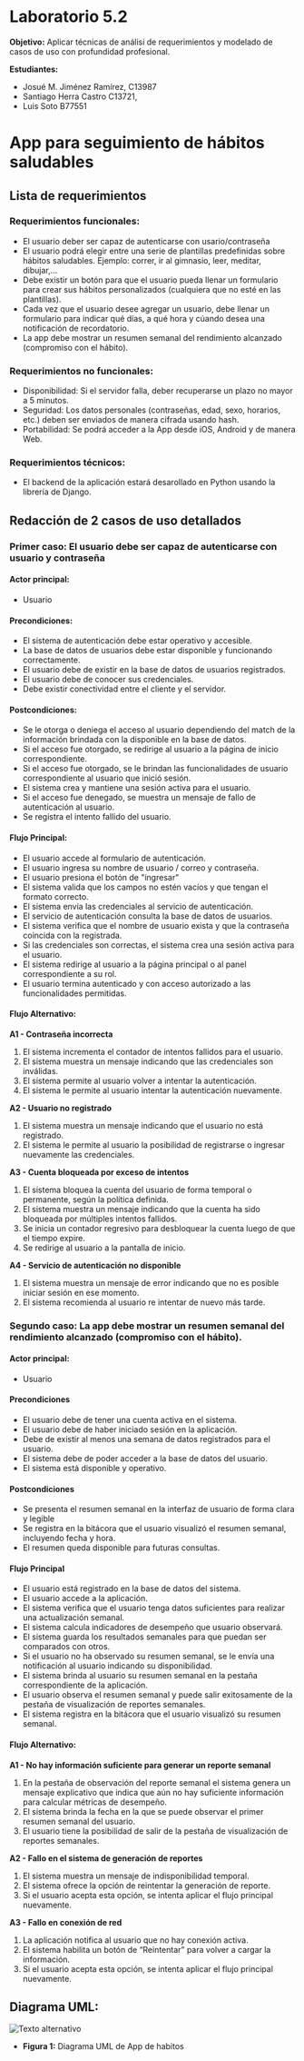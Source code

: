 # Laboratorio 5.2

**Objetivo:** Aplicar técnicas de análisi de requerimientos y modelado de casos de uso con profundidad profesional. 

**Estudiantes:** 
- Josué M. Jiménez Ramírez, C13987
- Santiago Herra Castro C13721,
- Luis Soto B77551

# App para seguimiento de hábitos saludables
## Lista de requerimientos
### Requerimientos funcionales:
- El usuario deber ser capaz de autenticarse con usario/contraseña
- El usuario podrá elegir entre una serie de plantillas predefinidas sobre hábitos saludables. Ejemplo: correr, ir al gimnasio, leer, meditar, dibujar,...
- Debe existir un botón para que el usuario pueda llenar un formulario para crear sus hábitos personalizados (cualquiera que no esté en las plantillas).
- Cada vez que el usuario desee agregar un usuario, debe llenar un formulario para indicar qué días, a qué hora y cúando desea una notificación de recordatorio.
- La app debe mostrar un resumen semanal del rendimiento alcanzado (compromiso con el hábito).

### Requerimientos no funcionales:
- Disponibilidad: Si el servidor falla, deber recuperarse un plazo no mayor a 5 minutos.
- Seguridad: Los datos personales (contraseñas, edad, sexo, horarios, etc.) deben ser enviados de manera cifrada usando hash.
- Portabilidad: Se podrá acceder a la App desde iOS, Android y de manera Web.

### Requerimientos técnicos:
- El backend de la aplicación estará desarollado en Python usando la librería de Django. 

## Redacción de 2 casos de uso detallados
### Primer caso: El usuario debe ser capaz de autenticarse con usuario y contraseña

#### Actor principal: 
- Usuario

#### Precondiciones:
- El sistema de autenticación debe estar operativo y accesible.
- La base de datos de usuarios debe estar disponible y funcionando correctamente.
- El usuario debe de existir en la base de datos de usuarios registrados.
- El usuario debe de conocer sus credenciales.
- Debe existir conectividad entre el cliente y el servidor.

#### Postcondiciones:
- Se le otorga o deniega el acceso al usuario dependiendo del match de la información brindada con la disponible en la base de datos.
- Si el acceso fue otorgado, se redirige al usuario a la página de inicio correspondiente.
- Si el acceso fue otorgado, se le brindan las funcionalidades de usuario correspondiente al usuario que inició sesión.
- El sistema crea y mantiene una sesión activa para el usuario.
- Si el acceso fue denegado, se muestra un mensaje de fallo de autenticación al usuario.
- Se registra el intento fallido del usuario.

#### Flujo Principal:
- El usuario accede al formulario de autenticación.
- El usuario ingresa su nombre de usuario / correo y contraseña.
- El usuario presiona el botón de "ingresar"
- El sistema valida que los campos no estén vacíos y que tengan el formato correcto.
- El sistema envía las credenciales al servicio de autenticación.
- El servicio de autenticación consulta la base de datos de usuarios.
- El sistema verifica que el nombre de usuario exista y que la contraseña coincida con la registrada.
- Si las credenciales son correctas, el sistema crea una sesión activa para el usuario.
- El sistema redirige al usuario a la página principal o al panel correspondiente a su rol.
- El usuario termina autenticado y con acceso autorizado a las funcionalidades permitidas.

#### Flujo Alternativo:

**A1 - Contraseña incorrecta**

1. El sistema incrementa el contador de intentos fallidos para el usuario.  
2. El sistema muestra un mensaje indicando que las credenciales son inválidas. 
3. El sistema permite al usuario volver a intentar la autenticación. 
4. El sistema le permite al usuario intentar la autenticación nuevamente.

**A2 - Usuario no registrado**
1. El sistema muestra un mensaje indicando que el usuario no está registrado. 
2. El sistema le permite al usuario la posibilidad de registrarse o ingresar nuevamente las credenciales.

**A3 - Cuenta bloqueada por exceso de intentos**
1. El sistema bloquea la cuenta del usuario de forma temporal o permanente, según la política definida.
2. El sistema muestra un mensaje indicando que la cuenta ha sido bloqueada por múltiples intentos fallidos.
3. Se inicia un contador regresivo para desbloquear la cuenta luego de que el tiempo expire.
4. Se redirige al usuario a la pantalla de inicio.

**A4 - Servicio de autenticación no disponible**
1. El sistema muestra un mensaje de error indicando que no es posible iniciar sesión en ese momento.
2. El sistema recomienda al usuario re intentar de nuevo más tarde.

### Segundo caso: La app debe mostrar un resumen semanal del rendimiento alcanzado (compromiso con el hábito).

#### Actor principal:
- Usuario

#### Precondiciones
- El usuario debe de tener una cuenta activa en el sistema.
- El usuario debe de haber iniciado sesión en la aplicación.
- Debe de existir al menos una semana de datos registrados para el usuario.
- El sistema debe de poder acceder a la base de datos del usuario.
- El sistema está disponible y operativo.

#### Postcondiciones
- Se presenta el resumen semanal en la interfaz de usuario de forma clara y legible
- Se registra en la bitácora que el usuario visualizó el resumen semanal, incluyendo fecha y hora.
- El resumen queda disponible para futuras consultas. 

#### Flujo Principal
- El usuario está registrado en la base de datos del sistema.
- El usuario accede a la aplicación.
- El sistema verifica que el usuario tenga datos suficientes para realizar una actualización semanal.
- El sistema calcula indicadores de desempeño que usuario observará.
- El sistema guarda los resultados semanales para que puedan ser comparados con otros.
- Si el usuario no ha observado su resumen semanal, se le envía una notificación al usuario indicando su disponibilidad.
- El sistema brinda al usuario su resumen semanal en la pestaña correspondiente de la aplicación.
- El usuario observa el resumen semanal y puede salir exitosamente de la pestaña de visualización de reportes semanales.
- El sistema registra en la bitácora que el usuario visualizó su resumen semanal.


#### Flujo Alternativo:
**A1 - No hay información suficiente para generar un reporte semanal**
1. En la pestaña de observación del reporte semanal el sistema genera un mensaje explicativo que indica que aún no hay suficiente información para calcular métricas de desempeño.
2. El sistema brinda la fecha en la que se puede observar el primer resumen semanal del usuario.
3. El usuario tiene la posibilidad de salir de la pestaña de visualización de reportes semanales.

**A2 - Fallo en el sistema de generación de reportes**
1. El sistema muestra un mensaje de indisponibilidad temporal.
2. El sistema ofrece la opción de reintentar la generación de reporte.
3. Si el usuario acepta esta opción, se intenta aplicar el flujo principal nuevamente.

**A3 - Fallo en conexión de red**
1. La aplicación notifica al usuario que no hay conexión activa.
2. El sistema habilita un botón de “Reintentar” para volver a cargar la información.
3. Si el usuario acepta esta opción, se intenta aplicar el flujo principal nuevamente.


## Diagrama UML: 

![Texto alternativo](diagrama_uml.png)
- **Figura 1:** Diagrama UML de App de habitos

